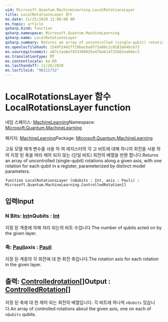 ```yaml
---
uid: Microsoft.Quantum.MachineLearning.LocalRotationsLayer
title: LocalRotationsLayer 함수
ms.date: 11/25/2020 12:00:00 AM
ms.topic: article
qsharp.kind: function
qsharp.namespace: Microsoft.Quantum.MachineLearning
qsharp.name: LocalRotationsLayer
qsharp.summary: Returns an array of uncontrolled (single-qubit) rotations along a given axis, with one rotation for each qubit in a register, parameterized by distinct model parameters.
ms.openlocfilehash: 1549f24427f19bacbadf72e00c1c0181b64bcb73
ms.sourcegitcommit: a87c1aa8e7453360025e47ba614f25b02ea84ec3
ms.translationtype: MT
ms.contentlocale: ko-KR
ms.lasthandoff: 11/26/2020
ms.locfileid: "96211732"
---
```

# <a name="localrotationslayer-function"></a><span data-ttu-id="6c1db-102">LocalRotationsLayer 함수</span><span class="sxs-lookup"><span data-stu-id="6c1db-102">LocalRotationsLayer function</span></span>

<span data-ttu-id="6c1db-103">네임 스페이스: [MachineLearning](xref:Microsoft.Quantum.MachineLearning)</span><span class="sxs-lookup"><span data-stu-id="6c1db-103">Namespace: [Microsoft.Quantum.MachineLearning](xref:Microsoft.Quantum.MachineLearning)</span></span>

<span data-ttu-id="6c1db-104">패키지: [MachineLearning](https://nuget.org/packages/Microsoft.Quantum.MachineLearning)</span><span class="sxs-lookup"><span data-stu-id="6c1db-104">Package: [Microsoft.Quantum.MachineLearning](https://nuget.org/packages/Microsoft.Quantum.MachineLearning)</span></span>


<span data-ttu-id="6c1db-105">고유 모델 매개 변수를 사용 하 여 레지스터의 각 고 비트에 대해 하나의 회전을 사용 하 여 지정 된 축을 따라 제어 되지 않는 (단일 비트) 회전의 배열을 반환 합니다.</span><span class="sxs-lookup"><span data-stu-id="6c1db-105">Returns an array of uncontrolled (single-qubit) rotations along a given axis, with one rotation for each qubit in a register, parameterized by distinct model parameters.</span></span>

```qsharp
function LocalRotationsLayer (nQubits : Int, axis : Pauli) : Microsoft.Quantum.MachineLearning.ControlledRotation[]
```


## <a name="input"></a><span data-ttu-id="6c1db-106">입력</span><span class="sxs-lookup"><span data-stu-id="6c1db-106">Input</span></span>

### <a name="nqubits--int"></a><span data-ttu-id="6c1db-107">N Bits: [Int](xref:microsoft.quantum.lang-ref.int)</span><span class="sxs-lookup"><span data-stu-id="6c1db-107">nQubits : [Int](xref:microsoft.quantum.lang-ref.int)</span></span>

<span data-ttu-id="6c1db-108">지정 된 계층에 의해 처리 되는의 비트 수입니다.</span><span class="sxs-lookup"><span data-stu-id="6c1db-108">The number of qubits acted on by the given layer.</span></span>


### <a name="axis--pauli"></a><span data-ttu-id="6c1db-109">축: [Pauli](xref:microsoft.quantum.lang-ref.pauli)</span><span class="sxs-lookup"><span data-stu-id="6c1db-109">axis : [Pauli](xref:microsoft.quantum.lang-ref.pauli)</span></span>

<span data-ttu-id="6c1db-110">지정 된 계층의 각 회전에 대 한 회전 축입니다.</span><span class="sxs-lookup"><span data-stu-id="6c1db-110">The rotation axis for each rotation in the given layer.</span></span>



## <a name="output--controlledrotation"></a><span data-ttu-id="6c1db-111">출력: [Controlledrotation](xref:Microsoft.Quantum.MachineLearning.ControlledRotation)[]</span><span class="sxs-lookup"><span data-stu-id="6c1db-111">Output : [ControlledRotation](xref:Microsoft.Quantum.MachineLearning.ControlledRotation)[]</span></span>

<span data-ttu-id="6c1db-112">지정 된 축에 대 한 제어 되는 회전의 배열입니다. 각 비트에 하나씩 `nQubits` 있습니다.</span><span class="sxs-lookup"><span data-stu-id="6c1db-112">An array of controlled rotations about the given axis, one on each of `nQubits` qubits.</span></span>